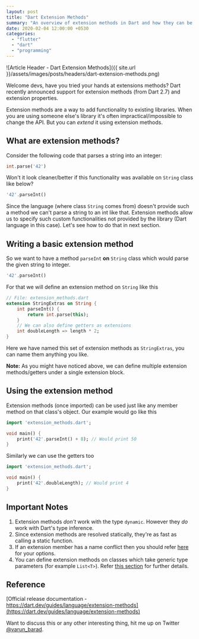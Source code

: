 ```yaml
---
layout: post
title: "Dart Extension Methods"
summary: "An overview of extension methods in Dart and how they can be useful"
date: 2020-02-04 12:00:00 +0530
categories:
  - "flutter"
  - "dart"
  - "programming"
---
```


![Article Header - Dart Extension Methods]({{ site.url }}/assets/images/posts/headers/dart-extension-methods.png)

Welcome devs, have you tried your hands at extensions methods? Dart recently announced support for extension methods (from Dart 2.7) and extension properties.

Extension methods are a way to add functionality to existing libraries. When you are using someone else's library it's often impractical/impossible to change the API. But you can _extend_ it using extension methods.

## What are extension methods?

Consider the following code that parses a string into an integer:

```dart
int.parse('42')
```

Won't it look cleaner/better if this functionality was available on `String` class like below?

```dart
'42'.parseInt()
```

Since the language (where class `String` comes from) doesn't provide such a method we can't parse a string to an int like that. Extension methods allow us to specify such custom functionalities not provided by the library (Dart language in this case). Let's see how to do that in next section.

## Writing a basic extension method

So we want to have a method `parseInt` __on__ `String` class which would parse the given string to integer.

```dart
'42'.parseInt()
```

For that we will define an extension method on `String` like this

```dart
// File: extension_methods.dart
extension StringExtras on String {
    int parseInt() {
        return int.parse(this);
    }
    // We can also define getters as extensions
    int doubleLength => length * 2;
}
```

Here we have named this set of extension methods as `StringExtras`, you can name them anything you like.

__Note:__ As you might have noticed above, we can define multiple extension methods/getters under a single extension block.

## Using the extension method

Extension methods (once imported) can be used just like any member method on that class's object. Our example would go like this

```dart
import 'extension_methods.dart';

void main() {
    print('42'.parseInt() + 8); // Would print 50
}
```

Similarly we can use the getters too

```dart
import 'extension_methods.dart';

void main() {
    print('42'.doubleLength); // Would print 4
}
```

## Important Notes

1. Extension methods _don't_ work with the type `dynamic`. However they _do_ work with Dart's type inference.
2. Since extension methods are resolved statically, they're as fast as calling a static function.
3. If an extension member has a name conflict then you should refer [here](https://dart.dev/guides/language/extension-methods#api-conflicts) for your options.
4. You can define extension methods on classes which take generic type parameters (for example `List<T>`). Refer [this section](https://dart.dev/guides/language/extension-methods#implementing-generic-extensions) for further details.

## Reference

[Official release documentation - https://dart.dev/guides/language/extension-methods](https://dart.dev/guides/language/extension-methods)

Want to discuss this or any other interesting thing, hit me up on Twitter [@varun_barad](https://twitter.com/varun_barad).
